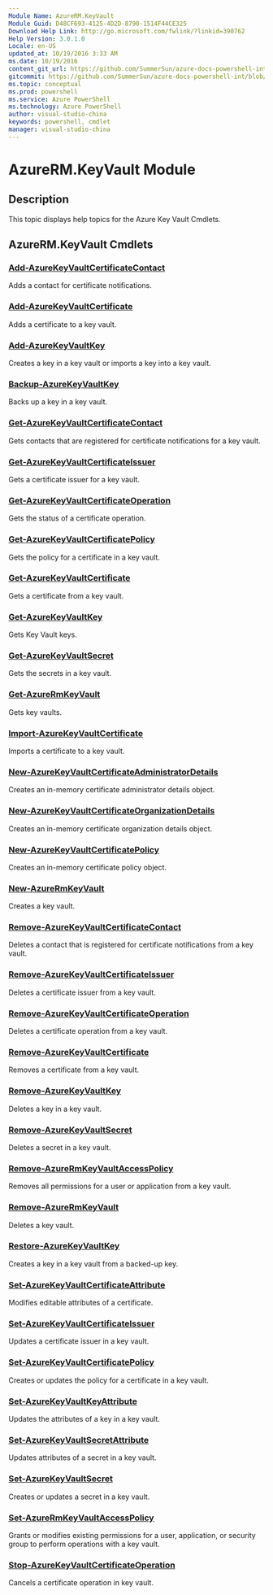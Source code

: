 ```yaml
---
Module Name: AzureRM.KeyVault
Module Guid: D48CF693-4125-4D2D-8790-1514F44CE325
Download Help Link: http://go.microsoft.com/fwlink/?linkid=390762
Help Version: 3.0.1.0
Locale: en-US
updated_at: 10/19/2016 3:33 AM
ms.date: 10/19/2016
content_git_url: https://github.com/SummerSun/azure-docs-powershell-int/blob/master/azureps-cmdlets-docs/ResourceManager/AzureRM.KeyVault/v2.1.0/AzureRM.KeyVault.md
gitcommit: https://github.com/SummerSun/azure-docs-powershell-int/blob/c0d1e448da01261236e9ece01ca5c2a98effbf31/azureps-cmdlets-docs/ResourceManager/AzureRM.KeyVault/v2.1.0/AzureRM.KeyVault.md
ms.topic: conceptual
ms.prod: powershell
ms.service: Azure PowerShell
ms.technology: Azure PowerShell
author: visual-studio-china
keywords: powershell, cmdlet
manager: visual-studio-china
---
```


# AzureRM.KeyVault Module
## Description
This topic displays help topics for the Azure Key Vault Cmdlets.

## AzureRM.KeyVault Cmdlets
### [Add-AzureKeyVaultCertificateContact](.\Add-AzureKeyVaultCertificateContact.md)
Adds a contact for certificate notifications.


### [Add-AzureKeyVaultCertificate](.\Add-AzureKeyVaultCertificate.md)
Adds a certificate to a key vault.


### [Add-AzureKeyVaultKey](.\Add-AzureKeyVaultKey.md)
Creates a key in a key vault or imports a key into a key vault.


### [Backup-AzureKeyVaultKey](.\Backup-AzureKeyVaultKey.md)
Backs up a key in a key vault.


### [Get-AzureKeyVaultCertificateContact](.\Get-AzureKeyVaultCertificateContact.md)
Gets contacts that are registered for certificate notifications for a key vault.


### [Get-AzureKeyVaultCertificateIssuer](.\Get-AzureKeyVaultCertificateIssuer.md)
Gets a certificate issuer for a key vault.


### [Get-AzureKeyVaultCertificateOperation](.\Get-AzureKeyVaultCertificateOperation.md)
Gets the status of a certificate operation.


### [Get-AzureKeyVaultCertificatePolicy](.\Get-AzureKeyVaultCertificatePolicy.md)
Gets the policy for a certificate in a key vault.


### [Get-AzureKeyVaultCertificate](.\Get-AzureKeyVaultCertificate.md)
Gets a certificate from a key vault.


### [Get-AzureKeyVaultKey](.\Get-AzureKeyVaultKey.md)
Gets Key Vault keys.


### [Get-AzureKeyVaultSecret](.\Get-AzureKeyVaultSecret.md)
Gets the secrets in a key vault.


### [Get-AzureRmKeyVault](.\Get-AzureRmKeyVault.md)
Gets key vaults.


### [Import-AzureKeyVaultCertificate](.\Import-AzureKeyVaultCertificate.md)
Imports a certificate to a key vault.


### [New-AzureKeyVaultCertificateAdministratorDetails](.\New-AzureKeyVaultCertificateAdministratorDetails.md)
Creates an in-memory certificate administrator details object.


### [New-AzureKeyVaultCertificateOrganizationDetails](.\New-AzureKeyVaultCertificateOrganizationDetails.md)
Creates an in-memory certificate organization details object.


### [New-AzureKeyVaultCertificatePolicy](.\New-AzureKeyVaultCertificatePolicy.md)
Creates an in-memory certificate policy object.


### [New-AzureRmKeyVault](.\New-AzureRmKeyVault.md)
Creates a key vault.


### [Remove-AzureKeyVaultCertificateContact](.\Remove-AzureKeyVaultCertificateContact.md)
Deletes a contact that is registered for certificate notifications from a key vault.


### [Remove-AzureKeyVaultCertificateIssuer](.\Remove-AzureKeyVaultCertificateIssuer.md)
Deletes a certificate issuer from a key vault.


### [Remove-AzureKeyVaultCertificateOperation](.\Remove-AzureKeyVaultCertificateOperation.md)
Deletes a certificate operation from a key vault.


### [Remove-AzureKeyVaultCertificate](.\Remove-AzureKeyVaultCertificate.md)
Removes a certificate from a key vault.


### [Remove-AzureKeyVaultKey](.\Remove-AzureKeyVaultKey.md)
Deletes a key in a key vault.


### [Remove-AzureKeyVaultSecret](.\Remove-AzureKeyVaultSecret.md)
Deletes a secret in a key vault.


### [Remove-AzureRmKeyVaultAccessPolicy](.\Remove-AzureRmKeyVaultAccessPolicy.md)
Removes all permissions for a user or application from a key vault.


### [Remove-AzureRmKeyVault](.\Remove-AzureRmKeyVault.md)
Deletes a key vault.


### [Restore-AzureKeyVaultKey](.\Restore-AzureKeyVaultKey.md)
Creates a key in a key vault from a backed-up key.


### [Set-AzureKeyVaultCertificateAttribute](.\Set-AzureKeyVaultCertificateAttribute.md)
Modifies editable attributes of a certificate.


### [Set-AzureKeyVaultCertificateIssuer](.\Set-AzureKeyVaultCertificateIssuer.md)
Updates a certificate issuer in a key vault.


### [Set-AzureKeyVaultCertificatePolicy](.\Set-AzureKeyVaultCertificatePolicy.md)
Creates or updates the policy for a certificate in a key vault.


### [Set-AzureKeyVaultKeyAttribute](.\Set-AzureKeyVaultKeyAttribute.md)
Updates the attributes of a key in a key vault.


### [Set-AzureKeyVaultSecretAttribute](.\Set-AzureKeyVaultSecretAttribute.md)
Updates attributes of a secret in a key vault.


### [Set-AzureKeyVaultSecret](.\Set-AzureKeyVaultSecret.md)
Creates or updates a secret in a key vault.


### [Set-AzureRmKeyVaultAccessPolicy](.\Set-AzureRmKeyVaultAccessPolicy.md)
Grants or modifies existing permissions for a user, application, or security group to perform operations with a key vault.


### [Stop-AzureKeyVaultCertificateOperation](.\Stop-AzureKeyVaultCertificateOperation.md)
Cancels a certificate operation in key vault.



